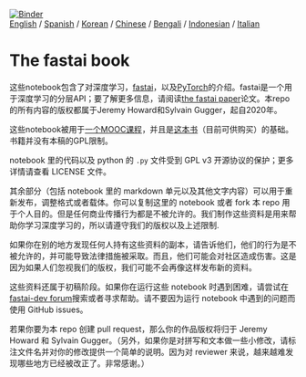 [![Binder](https://mybinder.org/badge_logo.svg)](https://mybinder.org/v2/gh/fastai/fastbook/master)  
[English](./README.md) / [Spanish](./README_es.md) / [Korean](./README_ko.md) / [Chinese](./README_zh.md) / [Bengali](./README_bn.md) / [Indonesian](./README_id.md) / [Italian](./README_it.md)

# The fastai book

这些notebook包含了对深度学习，[fastai](https://docs.fast.ai/)，以及[PyTorch](https://pytorch.org/)的介绍。fastai是一个用于深度学习的分层API；要了解更多信息，请阅读[the fastai paper](https://www.mdpi.com/2078-2489/11/2/108)论文。本repo的所有内容的版权都属于Jeremy Howard和Sylvain Gugger，起自2020年。

这些notebook被用于[一个MOOC课程](https://course.fast.ai)，并且是[这本书](https://www.amazon.com/Deep-Learning-Coders-fastai-PyTorch/dp/1492045527)（目前可供购买）的基础。书籍并没有本稿的GPL限制。

notebook 里的代码以及 python 的 `.py` 文件受到 GPL v3 开源协议的保护；更多详情请查看 LICENSE 文件。

其余部分（包括 notebook 里的 markdown 单元以及其他文字内容）可以用于重新发布，调整格式或者载体。你可以复制这里的 notebook 或者 fork 本 repo 用于个人目的。但是任何商业传播行为都是不被允许的。我们制作这些资料是用来帮助你学习深度学习的，所以请遵守我们的版权以及上述限制.

如果你在别的地方发现任何人持有这些资料的副本，请告诉他们，他们的行为是不被允许的，并可能导致法律措施被采取。而且，他们可能会对社区造成伤害。这是因为如果人们忽视我们的版权，我们可能不会再像这样发布新的资料。

这些资料还属于初稿阶段。如果你在运行这些 notebook 时遇到困难，请尝试在[fastai-dev forum](https://forums.fast.ai/c/fastai-users/fastai-dev/)搜索或者寻求帮助。请不要因为运行 notebook 中遇到的问题而使用 GitHub issues。

若果你要为本 repo 创建 pull request，那么你的作品版权将归于 Jeremy Howard 和 Sylvain Gugger。（另外，如果你是对拼写和文本做一些小修改，请标注文件名并对你的修改提供一个简单的说明。因为对 reviewer 来说，越来越难发现哪些地方已经被改正了。非常感谢。）
